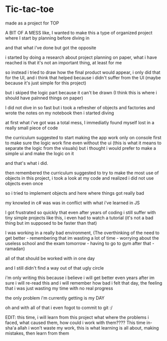 # Tic-tac-toe
made as a project for TOP


A BIT OF A MESS
like, I wanted to make this a type of organized project where I start by planning before diving in

and that what i've done but got the opposite

i started by doing a research about project planning on paper, what i have reached is that it's not an important thing, at least for me

so instead i tried to draw how the final product would appear, i only did that for the UI, and i think that helped because i didn't suffer from the UI (maybe because it's just simple for this project)

but i skiped the logic part because it can't be drawn (I think this is where i should have palnned things on paper)

I did not dive in so fast but i took a refresher of objects and factories and wrote the notes on my notebook
then i started diving

at first what i've got was a total mess, I immediatly found myself lost in a really small piece of code

the curriculum suggested to start making the app work only on console first to make sure the logic work fine even without the ui (this is what it means to separate the logic from the visuals)
but i thought i would prefer to make a simple ui and make the logic on it

and that's what i did.

then remembered the curriculum suggested to try to make the most use of objects in this project, i took a look at my code and realized i did not use objects even once

so i tried to implement objects and here where things got really bad

my knowled in c# was was in conflict with what i've learned in JS

I got frustrated so quickly that even after years of coding i still suffer with tiny simple projects like this, i even had to watch a tutorial (it's not a bad thing but im supposed to be faster than that)

I was working in a really bad environment, (The overthinking of the need to get better - remembering that im wasting a lot of time - worrying about the useless school and the exam tomorrow - having to go to gym after that - ramadan)

all of that should be worked with in one day

and I still didn't find a way out of that ugly circle

i'm only writing this because i believe i will get better
even years after im sure i will re-read this and i will remember how bad i felt that day, the feeling that i was just wasting my time with no real progress

the only problem i'm currently getting is my DAY

oh and with all of that i even fogot to commit to git :/

EDIT: this time, i will learn from this project
what where the problems i faced, what caused them, how could i work with them????
This time in-sha'a allah i won't waste my work, this is what learning is all about, making mistakes, then learn from them 